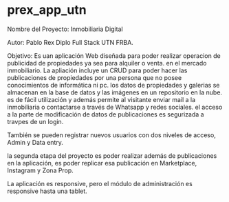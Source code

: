 # prex_app_utn

Nombre del Proyecto: Inmobiliaria Digital

Autor: Pablo Rex Diplo Full Stack UTN FRBA.

Objetivo: Es uan aplicación Web diseñada para poder realizar operacion de publicidad de propiedades ya sea para alquiler o venta. en el mercado inmobiliario.
La apliación incluye un CRUD para poder hacer las publicaciones de propiedades por una persona que no posee conocimientos de informática ni pc.
los datos de propiedades y galerias se almacenan en la base de datos y las imágenes en un repositorio en la nube.
es de fácil utilización y además permite al visitante enviar mail a la inmobiliaria o contactarse a través de Whatsapp y redes sociales.
el acceso a la parte de modificación de datos de publicaciones es segurizada a travpes de un login.

También se pueden registrar nuevos usuarios con dos niveles de acceso, Admin y Data entry.

la segunda etapa del proyecto es poder realizar además de publicaciones en la aplicación, es poder replicar esa publicación en Marketplace, Instagram y Zona Prop.

La aplicación es responsive, pero el módulo de administración es responsive hasta una tablet.



